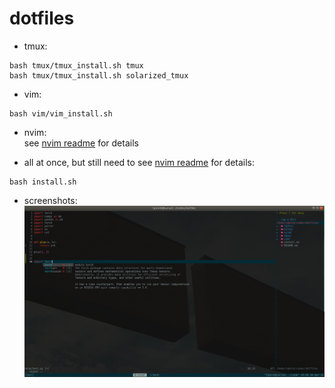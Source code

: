 # dotfiles
- tmux:
```
bash tmux/tmux_install.sh tmux
bash tmux/tmux_install.sh solarized_tmux
```

- vim:
```
bash vim/vim_install.sh
```

- nvim:   
see [nvim readme](nvim/readme.md) for details


- all at once, but still need to see [nvim readme](nvim/readme.md) for details:
```
bash install.sh
```

- screenshots:
![alt text](screenshot.png "nvim with tmux on kitty terminal, coc for python interpreter, git gutter, nerd tree, solarized theme")
